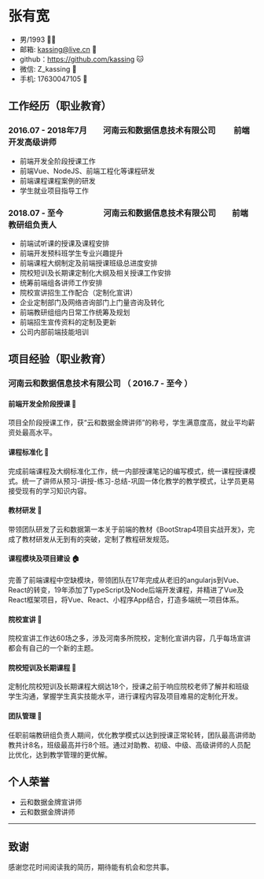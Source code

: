 # 张有宽
- 男/1993 🙋‍♂️
- 邮箱: kassing@live.cn 📧
- github：https://github.com/kassing 🐱
- 微信: Z_kassing 🐻
- 手机: 17630047105 📱

## 工作经历（职业教育）
### 2016.07 - 2018年7月&emsp;&emsp;河南云和数据信息技术有限公司 &emsp;&emsp;前端开发高级讲师  
- 前端开发全阶段授课工作
- 前端Vue、NodeJS、前端工程化等课程研发
- 前端课程课程案例的研发
- 学生就业项目指导工作

### 2018.07 - 至今&emsp;&emsp;&emsp;&emsp;&emsp;河南云和数据信息技术有限公司&emsp;&emsp;前端教研组负责人 
- 前端试听课的授课及课程安排
- 前端开发预科班学生专业兴趣提升
- 前端课程大纲制定及前端授课班级总进度安排
- 院校短训及长期课定制化大纲及相关授课工作安排
- 统筹前端组各讲师工作安排
- 院校宣讲招生工作配合（定制化宣讲）
- 企业定制部门及网络咨询部门上门量咨询及转化
- 前端教研组组内日常工作统筹及规划
- 前端招生宣传资料的定制及更新
- 公司内部前端技能培训
## 项目经验（职业教育）
### 河南云和数据信息技术有限公司 （ 2016.7 - 至今 ）
#### 前端开发全阶段授课 👨‍
项目全阶段授课工作，获“云和数据金牌讲师”的称号，学生满意度高，就业平均薪资处最高水平。

#### 课程标准化 🚀

完成前端课程及大纲标准化工作，统一内部授课笔记的编写模式，统一课程授课模式。统一了讲师从预习-讲授-练习-总结-巩固一体化教学的教学模式，让学员更易接受现有的学习知识内容。

#### 教材研发 📖
带领团队研发了云和数据第一本关于前端的教材《BootStrap4项目实战开发》，完成了教材研发从无到有的突破，定制了教程研发规范。

#### 课程模块及项目建设 🏠
完善了前端课程中空缺模块，带领团队在17年完成从老旧的angularjs到Vue、React的转变，19年添加了TypeScript及Node后端开发课程，并精进了Vue及React框架项目，将Vue、React、小程序App结合，打造多端统一项目体系。

#### 院校宣讲 💬
院校宣讲工作达60场之多，涉及河南多所院校，定制化宣讲内容，几乎每场宣讲都会有自己的一个新的主题。

#### 院校短训及长期课程 🏫
定制化院校短训及长期课程大纲达18个，授课之前于响应院校老师了解并和班级学生沟通，掌握学生真实技能水平，进行课程内容及项目难易的定制化开发。

#### 团队管理 👬
任职前端教研组负责人期间，优化教学模式以达到授课正常轮转，团队最高讲师助教共计8名，班级最高并行8个班。通过对助教、初级、中级、高级讲师的人员配比优化，达到教学管理的更优解。

## 个人荣誉
- 云和数据金牌宣讲师
- 云和数据金牌讲师
------

## 致谢

感谢您花时间阅读我的简历，期待能有机会和您共事。
